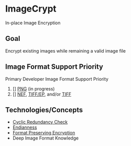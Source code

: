 # ImageCrypt
In-place Image Encryption

## Goal
Encrypt existing images while remaining a valid image file

## Image Format Support Priority
Primary Developer Image Format Support Priority
1. [] [PNG](https://en.wikipedia.org/wiki/Portable_Network_Graphics) (in progress)
2. [] [NEF](https://www.nikonusa.com/en/learn-and-explore/a/products-and-innovation/nikon-electronic-format-nef.html), [TIFF/EP](https://en.wikipedia.org/wiki/TIFF/EP), and/or [TIFF](https://en.wikipedia.org/wiki/TIFF)

## Technologies/Concepts
* [Cyclic Redundancy Check](https://en.wikipedia.org/wiki/Cyclic_redundancy_check)
* [Endianness](https://en.wikipedia.org/wiki/Endianness)
* [Format Preserving Encryption](https://en.wikipedia.org/wiki/Format-preserving_encryption)
* Deep Image Format Knowledge
